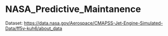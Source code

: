 # NASA_Predictive_Maintanence

Dataset:
https://data.nasa.gov/Aerospace/CMAPSS-Jet-Engine-Simulated-Data/ff5v-kuh6/about_data
